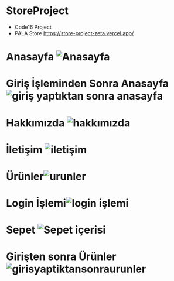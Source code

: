 # StoreProject
- Code16 Project
- PALA Store
https://store-project-zeta.vercel.app/
# Anasayfa ![Anasayfa](https://github.com/omerfarukkpala/StoreProject/assets/101570820/a0870980-f1a1-4281-b5ba-eadcc792b0a9)
# Giriş İşleminden Sonra Anasayfa ![giriş yaptıktan sonra anasayfa](https://github.com/omerfarukkpala/StoreProject/assets/101570820/1f753ad7-70d8-484f-b74e-21026959ade7)
# Hakkımızda ![hakkımızda](https://github.com/omerfarukkpala/StoreProject/assets/101570820/1304c1e6-6e07-46c0-bdfa-6c46e617db56)
# İletişim ![iletişim](https://github.com/omerfarukkpala/StoreProject/assets/101570820/5b921d59-40c9-4507-ae72-a3af0cd80fc1)
# Ürünler![urunler](https://github.com/omerfarukkpala/StoreProject/assets/101570820/7be50549-9c66-4b87-9820-27f10719f9dc)
# Login İşlemi![login işlemi](https://github.com/omerfarukkpala/StoreProject/assets/101570820/2d4ea7de-570a-4cf0-93f0-e62cf357ba47)
# Sepet ![Sepet içerisi](https://github.com/omerfarukkpala/StoreProject/assets/101570820/ddb41705-bfc4-40a1-9345-e9ea227dedce)
# Girişten sonra Ürünler ![girisyaptiktansonraurunler](https://github.com/omerfarukkpala/StoreProject/assets/101570820/b9f68315-4f56-49d2-b5e5-e336b2481b69)
